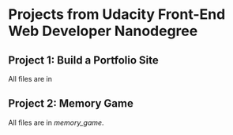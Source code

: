 # Projects from Udacity Front-End Web Developer Nanodegree

## Project 1: Build a Portfolio Site

All files are in 

## Project 2: Memory Game

All files are in *memory_game*.
